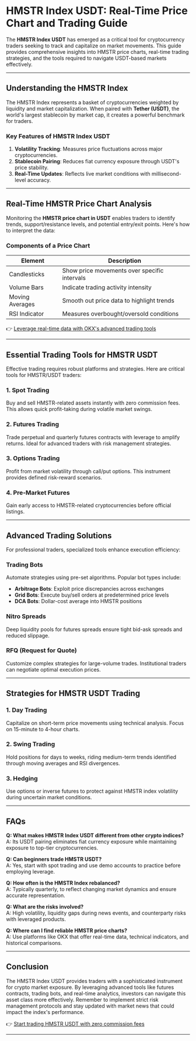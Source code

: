 # HMSTR Index USDT: Real-Time Price Chart and Trading Guide  

The **HMSTR Index USDT** has emerged as a critical tool for cryptocurrency traders seeking to track and capitalize on market movements. This guide provides comprehensive insights into HMSTR price charts, real-time trading strategies, and the tools required to navigate USDT-based markets effectively.  

---

## Understanding the HMSTR Index  

The HMSTR Index represents a basket of cryptocurrencies weighted by liquidity and market capitalization. When paired with **Tether (USDT)**, the world's largest stablecoin by market cap, it creates a powerful benchmark for traders.  

### Key Features of HMSTR Index USDT  
1. **Volatility Tracking**: Measures price fluctuations across major cryptocurrencies.  
2. **Stablecoin Pairing**: Reduces fiat currency exposure through USDT's price stability.  
3. **Real-Time Updates**: Reflects live market conditions with millisecond-level accuracy.  

---

## Real-Time HMSTR Price Chart Analysis  

Monitoring the **HMSTR price chart in USDT** enables traders to identify trends, support/resistance levels, and potential entry/exit points. Here's how to interpret the data:  

### Components of a Price Chart  
| Element          | Description                          |  
|------------------|--------------------------------------|  
| Candlesticks     | Show price movements over specific intervals |  
| Volume Bars      | Indicate trading activity intensity  |  
| Moving Averages  | Smooth out price data to highlight trends |  
| RSI Indicator    | Measures overbought/oversold conditions |  

👉 [Leverage real-time data with OKX's advanced trading tools](https://bit.ly/okx-bonus)  

---

## Essential Trading Tools for HMSTR USDT  

Effective trading requires robust platforms and strategies. Here are critical tools for HMSTR/USDT traders:  

### 1. **Spot Trading**  
Buy and sell HMSTR-related assets instantly with zero commission fees. This allows quick profit-taking during volatile market swings.  

### 2. **Futures Trading**  
Trade perpetual and quarterly futures contracts with leverage to amplify returns. Ideal for advanced traders with risk management strategies.  

### 3. **Options Trading**  
Profit from market volatility through call/put options. This instrument provides defined risk-reward scenarios.  

### 4. **Pre-Market Futures**  
Gain early access to HMSTR-related cryptocurrencies before official listings.  

---

## Advanced Trading Solutions  

For professional traders, specialized tools enhance execution efficiency:  

### Trading Bots  
Automate strategies using pre-set algorithms. Popular bot types include:  
- **Arbitrage Bots**: Exploit price discrepancies across exchanges  
- **Grid Bots**: Execute buy/sell orders at predetermined price levels  
- **DCA Bots**: Dollar-cost average into HMSTR positions  

### Nitro Spreads  
Deep liquidity pools for futures spreads ensure tight bid-ask spreads and reduced slippage.  

### RFQ (Request for Quote)  
Customize complex strategies for large-volume trades. Institutional traders can negotiate optimal execution prices.  

---

## Strategies for HMSTR USDT Trading  

### 1. **Day Trading**  
Capitalize on short-term price movements using technical analysis. Focus on 15-minute to 4-hour charts.  

### 2. **Swing Trading**  
Hold positions for days to weeks, riding medium-term trends identified through moving averages and RSI divergences.  

### 3. **Hedging**  
Use options or inverse futures to protect against HMSTR index volatility during uncertain market conditions.  

---

## FAQs  

**Q: What makes HMSTR Index USDT different from other crypto indices?**  
A: Its USDT pairing eliminates fiat currency exposure while maintaining exposure to top-tier cryptocurrencies.  

**Q: Can beginners trade HMSTR USDT?**  
A: Yes, start with spot trading and use demo accounts to practice before employing leverage.  

**Q: How often is the HMSTR Index rebalanced?**  
A: Typically quarterly, to reflect changing market dynamics and ensure accurate representation.  

**Q: What are the risks involved?**  
A: High volatility, liquidity gaps during news events, and counterparty risks with leveraged products.  

**Q: Where can I find reliable HMSTR price charts?**  
A: Use platforms like OKX that offer real-time data, technical indicators, and historical comparisons.  

---

## Conclusion  

The HMSTR Index USDT provides traders with a sophisticated instrument for crypto market exposure. By leveraging advanced tools like futures contracts, trading bots, and real-time analytics, investors can navigate this asset class more effectively. Remember to implement strict risk management protocols and stay updated with market news that could impact the index's performance.  

👉 [Start trading HMSTR USDT with zero commission fees](https://bit.ly/okx-bonus)  

---
